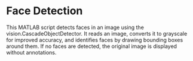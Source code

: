 # Face Detection
 This MATLAB script detects faces in an image using the vision.CascadeObjectDetector. It reads an image, converts it to grayscale for improved accuracy, and identifies faces by drawing bounding boxes around them. If no faces are detected, the original image is displayed without annotations.
